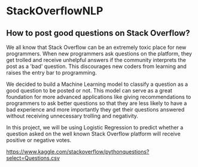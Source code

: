 # StackOverflowNLP
## How to post good questions on Stack Overflow?

We all know that Stack Overflow can be an extremely toxic place for new programmers. When new programmers ask questions on the platform, they get trolled and receive unhelpful answers if the community interprets the post as a 'bad' question. This discourages new coders from learning and raises the entry bar to programming.

We decided to build a Machine Learning model to classify a question as a good question to be posted or not. This model can serve as a great foundation for more advanced applications like giving recommendations to programmers to ask better questions so that they are less likely to have a bad experience and more importantly they get their questions answered without receiving unnecessary trolling and negativity.

In this project, we will be using Logistic Regression to predict whether a question asked on the well known Stack Overflow platform will receive positive or negative votes.

https://www.kaggle.com/stackoverflow/pythonquestions?select=Questions.csv
